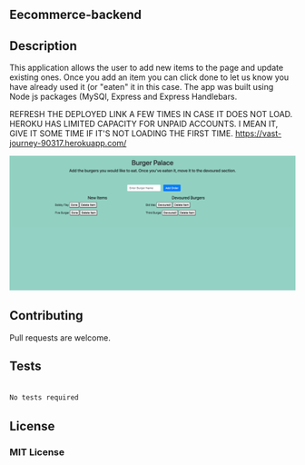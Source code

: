
## Eecommerce-backend

## Description

This application allows the user to add new items to the page and update existing ones. Once you add an item you can click done to let us know you have already used it (or "eaten" it in this case. The app was built using Node js packages (MySQl, Express and Express Handlebars.

REFRESH THE DEPLOYED LINK A FEW TIMES IN CASE IT DOES NOT LOAD. HEROKU HAS LIMITED CAPACITY FOR UNPAID ACCOUNTS. I MEAN IT, GIVE IT SOME TIME IF IT'S NOT LOADING THE FIRST TIME.
https://vast-journey-90317.herokuapp.com/

![Screenshot](demo.png)


## Contributing

Pull requests are welcome. 

## Tests

```bash

No tests required 

```

## License

### MIT License

